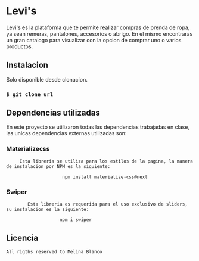 # Levi's 

Levi's es la plataforma que te permite realizar compras de prenda de ropa, ya sean remeras, pantalones, accesorios o abrigo. En el mismo encontraras un gran catalogo para visualizar con la opcion de comprar uno o varios productos. 


## Instalacion

Solo disponible desde clonacion. 

### `$ git clone url`


## Dependencias utilizadas

En este proyecto se utilizaron todas las dependencias trabajadas en clase, las unicas dependencias externas utilizadas son:

### Materializecss
 
         Esta libreria se utiliza para los estilos de la pagina, la manera de instalacion por NPM es la siguiente: 
    
                         npm install materialize-css@next

### Swiper     

            Esta libreria es requerida para el uso exclusivo de sliders, su instalacion es la siguiente: 

                        npm i swiper


## Licencia 

    All rigths reserved to Melina Blanco